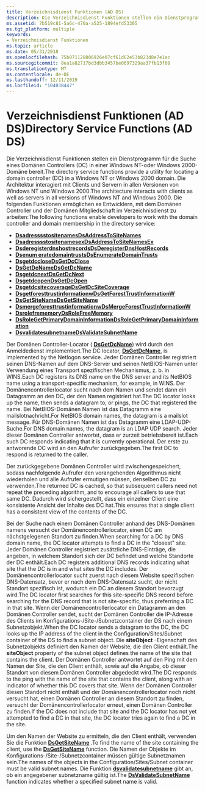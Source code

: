 ```yaml
---
title: Verzeichnisdienst Funktionen (AD DS)
description: Die Verzeichnisdienst Funktionen stellen ein Dienstprogramm für die Suche eines Domänen Controllers (DC) in einer Windows NT-oder Windows 2000-Domäne bereit.
ms.assetid: 7b519c81-5a6c-470a-a525-1894efd53305
ms.tgt_platform: multiple
keywords:
- Verzeichnisdienst Funktionen
ms.topic: article
ms.date: 05/31/2018
ms.openlocfilehash: 75b071128806926e07cf61d62e53b823d8e7e1ac
ms.sourcegitcommit: 8ea1a82717bd3dbb3457be0697329aa37fb13f08
ms.translationtype: MT
ms.contentlocale: de-DE
ms.lasthandoff: 12/11/2019
ms.locfileid: "104038447"
---
```

# <a name="directory-service-functions-ad-ds"></a><span data-ttu-id="2d6c5-104">Verzeichnisdienst Funktionen (AD DS)</span><span class="sxs-lookup"><span data-stu-id="2d6c5-104">Directory Service Functions (AD DS)</span></span>

<span data-ttu-id="2d6c5-105">Die Verzeichnisdienst Funktionen stellen ein Dienstprogramm für die Suche eines Domänen Controllers (DC) in einer Windows NT-oder Windows 2000-Domäne bereit.</span><span class="sxs-lookup"><span data-stu-id="2d6c5-105">The directory service functions provide a utility for locating a domain controller (DC) in a Windows NT or Windows 2000 domain.</span></span> <span data-ttu-id="2d6c5-106">Die Architektur interagiert mit Clients und Servern in allen Versionen von Windows NT und Windows 2000.</span><span class="sxs-lookup"><span data-stu-id="2d6c5-106">The architecture interacts with clients as well as servers in all versions of Windows NT and Windows 2000.</span></span> <span data-ttu-id="2d6c5-107">Die folgenden Funktionen ermöglichen es Entwicklern, mit dem Domänen Controller und der Domänen Mitgliedschaft im Verzeichnisdienst zu arbeiten:</span><span class="sxs-lookup"><span data-stu-id="2d6c5-107">The following functions enable developers to work with the domain controller and domain membership in the directory service:</span></span>

-   [<span data-ttu-id="2d6c5-108">**Dsadresssstositenames**</span><span class="sxs-lookup"><span data-stu-id="2d6c5-108">**DsAddressToSiteNames**</span></span>](/windows/desktop/api/Dsgetdc/nf-dsgetdc-dsaddresstositenamesa)
-   [<span data-ttu-id="2d6c5-109">**Dsadresssstositenamesex**</span><span class="sxs-lookup"><span data-stu-id="2d6c5-109">**DsAddressToSiteNamesEx**</span></span>](/windows/desktop/api/Dsgetdc/nf-dsgetdc-dsaddresstositenamesexa)
-   [<span data-ttu-id="2d6c5-110">**Dsderegisterdnshostrecords**</span><span class="sxs-lookup"><span data-stu-id="2d6c5-110">**DsDeregisterDnsHostRecords**</span></span>](/windows/desktop/api/Dsgetdc/nf-dsgetdc-dsderegisterdnshostrecordsa)
-   [<span data-ttu-id="2d6c5-111">**Dsenum eratedomaintrusts**</span><span class="sxs-lookup"><span data-stu-id="2d6c5-111">**DsEnumerateDomainTrusts**</span></span>](/windows/desktop/api/Dsgetdc/nf-dsgetdc-dsenumeratedomaintrustsa)
-   [<span data-ttu-id="2d6c5-112">**Dsgetdcclose**</span><span class="sxs-lookup"><span data-stu-id="2d6c5-112">**DsGetDcClose**</span></span>](/windows/desktop/api/Dsgetdc/nf-dsgetdc-dsgetdcclosew)
-   [<span data-ttu-id="2d6c5-113">**DsGetDcName**</span><span class="sxs-lookup"><span data-stu-id="2d6c5-113">**DsGetDcName**</span></span>](/windows/desktop/api/DsGetDC/nf-dsgetdc-dsgetdcnamea)
-   [<span data-ttu-id="2d6c5-114">**Dsgetdcnext**</span><span class="sxs-lookup"><span data-stu-id="2d6c5-114">**DsGetDcNext**</span></span>](/windows/desktop/api/Dsgetdc/nf-dsgetdc-dsgetdcnexta)
-   [<span data-ttu-id="2d6c5-115">**Dsgetdcopen**</span><span class="sxs-lookup"><span data-stu-id="2d6c5-115">**DsGetDcOpen**</span></span>](/windows/desktop/api/Dsgetdc/nf-dsgetdc-dsgetdcopena)
-   [<span data-ttu-id="2d6c5-116">**Dsgetdcsitecoverage**</span><span class="sxs-lookup"><span data-stu-id="2d6c5-116">**DsGetDcSiteCoverage**</span></span>](/windows/desktop/api/Dsgetdc/nf-dsgetdc-dsgetdcsitecoveragea)
-   [<span data-ttu-id="2d6c5-117">**Dsgetforesttrustinformationw**</span><span class="sxs-lookup"><span data-stu-id="2d6c5-117">**DsGetForestTrustInformationW**</span></span>](/windows/desktop/api/Dsgetdc/nf-dsgetdc-dsgetforesttrustinformationw)
-   [<span data-ttu-id="2d6c5-118">**DsGetSiteName**</span><span class="sxs-lookup"><span data-stu-id="2d6c5-118">**DsGetSiteName**</span></span>](/windows/desktop/api/Dsgetdc/nf-dsgetdc-dsgetsitenamea)
-   [<span data-ttu-id="2d6c5-119">**Dsmergeforesttrustinformationw**</span><span class="sxs-lookup"><span data-stu-id="2d6c5-119">**DsMergeForestTrustInformationW**</span></span>](/windows/desktop/api/Dsgetdc/nf-dsgetdc-dsmergeforesttrustinformationw)
-   [<span data-ttu-id="2d6c5-120">**Dsrolefrememory**</span><span class="sxs-lookup"><span data-stu-id="2d6c5-120">**DsRoleFreeMemory**</span></span>](/windows/desktop/api/Dsrole/nf-dsrole-dsrolefreememory)
-   [<span data-ttu-id="2d6c5-121">**DsRoleGetPrimaryDomainInformation**</span><span class="sxs-lookup"><span data-stu-id="2d6c5-121">**DsRoleGetPrimaryDomainInformation**</span></span>](/windows/desktop/api/Dsrole/nf-dsrole-dsrolegetprimarydomaininformation)
-   [<span data-ttu-id="2d6c5-122">**Dsvalidatesubnetname**</span><span class="sxs-lookup"><span data-stu-id="2d6c5-122">**DsValidateSubnetName**</span></span>](/windows/desktop/api/Dsgetdc/nf-dsgetdc-dsvalidatesubnetnamea)

<span data-ttu-id="2d6c5-123">Der Domänen Controller-Locator ( [**DsGetDcName**](/windows/desktop/api/DsGetDC/nf-dsgetdc-dsgetdcnamea)) wird durch den Anmeldedienst implementiert.</span><span class="sxs-lookup"><span data-stu-id="2d6c5-123">The DC locator, [**DsGetDcName**](/windows/desktop/api/DsGetDC/nf-dsgetdc-dsgetdcnamea), is implemented by the Netlogon service.</span></span> <span data-ttu-id="2d6c5-124">Jeder Domänen Controller registriert seinen DNS-Namen auf dem DNS-Server und seinen NetBIOS-Namen unter Verwendung eines Transport spezifischen Mechanismus, z. b. in WINS.</span><span class="sxs-lookup"><span data-stu-id="2d6c5-124">Each DC registers its DNS name on the DNS server and its NetBIOS name using a transport-specific mechanism, for example, in WINS.</span></span> <span data-ttu-id="2d6c5-125">Der Domänencontrollerlocator sucht nach dem Namen und sendet dann ein Datagramm an den DC, der den Namen registriert hat.</span><span class="sxs-lookup"><span data-stu-id="2d6c5-125">The DC locator looks up the name, then sends a datagram to, or pings, the DC that registered the name.</span></span> <span data-ttu-id="2d6c5-126">Bei NetBIOS-Domänen Namen ist das Datagramm eine mailslotnachricht.</span><span class="sxs-lookup"><span data-stu-id="2d6c5-126">For NetBIOS domain names, the datagram is a mailslot message.</span></span> <span data-ttu-id="2d6c5-127">Für DNS-Domänen Namen ist das Datagramm eine LDAP-UDP-Suche.</span><span class="sxs-lookup"><span data-stu-id="2d6c5-127">For DNS domain names, the datagram is an LDAP UDP search.</span></span> <span data-ttu-id="2d6c5-128">Jeder dieser Domänen Controller antwortet, dass er zurzeit betriebsbereit ist.</span><span class="sxs-lookup"><span data-stu-id="2d6c5-128">Each such DC responds indicating that it is currently operational.</span></span> <span data-ttu-id="2d6c5-129">Der erste zu antworende DC wird an den Aufrufer zurückgegeben.</span><span class="sxs-lookup"><span data-stu-id="2d6c5-129">The first DC to respond is returned to the caller.</span></span>

<span data-ttu-id="2d6c5-130">Der zurückgegebene Domänen Controller wird zwischengespeichert, sodass nachfolgende Aufrufer den vorangehenden Algorithmus nicht wiederholen und alle Aufrufer ermutigen müssen, denselben DC zu verwenden.</span><span class="sxs-lookup"><span data-stu-id="2d6c5-130">The returned DC is cached, so that subsequent callers need not repeat the preceding algorithm, and to encourage all callers to use that same DC.</span></span> <span data-ttu-id="2d6c5-131">Dadurch wird sichergestellt, dass ein einzelner Client eine konsistente Ansicht der Inhalte des DC hat.</span><span class="sxs-lookup"><span data-stu-id="2d6c5-131">This ensures that a single client has a consistent view of the contents of the DC.</span></span>

<span data-ttu-id="2d6c5-132">Bei der Suche nach einem Domänen Controller anhand des DNS-Domänen namens versucht der Domänencontrollerlocator, einen DC am nächstgelegenen Standort zu finden.</span><span class="sxs-lookup"><span data-stu-id="2d6c5-132">When searching for a DC by DNS domain name, the DC locator attempts to find a DC in the "closest" site.</span></span> <span data-ttu-id="2d6c5-133">Jeder Domänen Controller registriert zusätzliche DNS-Einträge, die angeben, in welchem Standort sich der DC befindet und welche Standorte der DC enthält.</span><span class="sxs-lookup"><span data-stu-id="2d6c5-133">Each DC registers additional DNS records indicating what site that the DC is in and what sites the DC includes.</span></span> <span data-ttu-id="2d6c5-134">Der Domänencontrollerlocator sucht zuerst nach diesem Website spezifischen DNS-Datensatz, bevor er nach dem DNS-Datensatz sucht, der nicht Standort spezifisch ist, wodurch ein DC an diesem Standort bevorzugt wird.</span><span class="sxs-lookup"><span data-stu-id="2d6c5-134">The DC locator first searches for this site-specific DNS record before searching for the DNS record that is not site-specific, thus preferring a DC in that site.</span></span> <span data-ttu-id="2d6c5-135">Wenn der Domänencontrollerlocator ein Datagramm an den Domänen Controller sendet, sucht der Domänen Controller die IP-Adresse des Clients im Konfigurations-/Site-/Subnetzcontainer der DS nach einem Subnetzobjekt.</span><span class="sxs-lookup"><span data-stu-id="2d6c5-135">When the DC locator sends a datagram to the DC, the DC looks up the IP address of the client in the Configuration/Sites/Subnet container of the DS to find a subnet object.</span></span> <span data-ttu-id="2d6c5-136">Die **siteObject** -Eigenschaft des Subnetzobjekts definiert den Namen der Website, die den Client enthält.</span><span class="sxs-lookup"><span data-stu-id="2d6c5-136">The **siteObject** property of the subnet object defines the name of the site that contains the client.</span></span> <span data-ttu-id="2d6c5-137">Der Domänen Controller antwortet auf den Ping mit dem Namen der Site, die den Client enthält, sowie auf die Angabe, ob dieser Standort von diesem Domänen Controller abgedeckt wird.</span><span class="sxs-lookup"><span data-stu-id="2d6c5-137">The DC responds to the ping with the name of the site that contains the client, along with an indicator of whether this DC covers that site.</span></span> <span data-ttu-id="2d6c5-138">Wenn der Domänen Controller diesen Standort nicht enthält und der Domänencontrollerlocator noch nicht versucht hat, einen Domänen Controller an diesem Standort zu finden, versucht der Domänencontrollerlocator erneut, einen Domänen Controller zu finden.</span><span class="sxs-lookup"><span data-stu-id="2d6c5-138">If the DC does not include that site and the DC locator has not yet attempted to find a DC in that site, the DC locator tries again to find a DC in the site.</span></span>

<span data-ttu-id="2d6c5-139">Um den Namen der Website zu ermitteln, die den Client enthält, verwenden Sie die Funktion [**DsGetSiteName**](/windows/desktop/api/Dsgetdc/nf-dsgetdc-dsgetsitenamea) .</span><span class="sxs-lookup"><span data-stu-id="2d6c5-139">To find the name of the site containing the client, use the [**DsGetSiteName**](/windows/desktop/api/Dsgetdc/nf-dsgetdc-dsgetsitenamea) function.</span></span> <span data-ttu-id="2d6c5-140">Die Namen der Objekte im Konfigurations-/Site-/Subnetzcontainer müssen gültige Subnetznamen sein.</span><span class="sxs-lookup"><span data-stu-id="2d6c5-140">The names of the objects in the Configuration/Sites/Subnet container must be valid subnet names.</span></span> <span data-ttu-id="2d6c5-141">Die Funktion [**dsvalidatesubnetname**](/windows/desktop/api/Dsgetdc/nf-dsgetdc-dsvalidatesubnetnamea) gibt an, ob ein angegebener subnetzname gültig ist.</span><span class="sxs-lookup"><span data-stu-id="2d6c5-141">The [**DsValidateSubnetName**](/windows/desktop/api/Dsgetdc/nf-dsgetdc-dsvalidatesubnetnamea) function indicates whether a specified subnet name is valid.</span></span>

 

 




